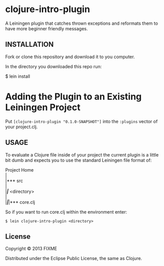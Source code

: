 # clojure-intro-plugin

A Leiningen plugin that catches thrown exceptions and reformats them to have more beginner friendly messages.

## INSTALLATION 

Fork or clone this repository and download it to you computer.

In the directory you downloaded this repo run:
   
   $ lein install

# Adding the Plugin to an Existing Leiningen Project

Put `[clojure-intro-plugin "0.1.0-SNAPSHOT"]` into the `:plugins` vector of your project.clj.

## USAGE

To evaluate a Clojure file inside of your project the current plugin is a little bit dumb and expects you to use the standard Leiningen file format of:

   Project Home  
   |  
   |*** src  
   |  
   |***|*** &lt;directory&gt;  
   |  
   |***|***|*** core.clj  

So if you want to run core.clj within the environment enter:

    $ lein clojure-intro-plugin <directory>

## License

Copyright © 2013 FIXME

Distributed under the Eclipse Public License, the same as Clojure.
